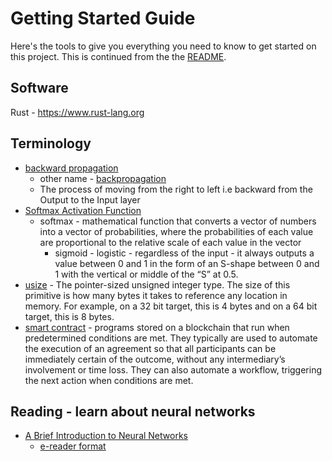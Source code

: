 # Getting Started Guide
Here's the tools to give you everything you need to know to get started on this project. This is continued from the the [README](https://github.com/SwayStar123/rust-ml/blob/c52d7f425df5ddedbd1b7723e7035de029d5e0d4/README.md).

## Software
Rust - https://www.rust-lang.org

## Terminology
* [backward propagation](https://www.analyticsvidhya.com/blog/2021/06/how-does-backward-propagation-work-in-neural-networks/)
  * other name - [backpropagation](https://en.wikipedia.org/wiki/Backpropagation)
  * The process of moving from the right to left i.e backward from the Output to the Input layer
* [Softmax Activation Function](https://machinelearningmastery.com/softmax-activation-function-with-python/)
  * softmax - mathematical function that converts a vector of numbers into a vector of probabilities, where the probabilities of each value are proportional to the relative scale of each value in the vector
    * sigmoid - logistic - regardless of the input - it always outputs a value between 0 and 1 in the form of an S-shape between 0 and 1 with the vertical or middle of the “S” at 0.5.
* [usize](https://doc.rust-lang.org/std/primitive.usize.html) - The pointer-sized unsigned integer type. The size of this primitive is how many bytes it takes to reference any location in memory. For example, on a 32 bit target, this is 4 bytes and on a 64 bit target, this is 8 bytes.
* [smart contract](https://www.ibm.com/topics/smart-contracts) - programs stored on a blockchain that run when predetermined conditions are met. They typically are used to automate the execution of an agreement so that all participants can be immediately certain of the outcome, without any intermediary’s involvement or time loss. They can also automate a workflow, triggering the next action when conditions are met.

## Reading - learn about neural networks
* [A Brief Introduction to Neural Networks](https://archive.org/details/NeuralNetworksIntro)
  * [e-reader format](https://archive.org/details/Neuralnetworksereader)
